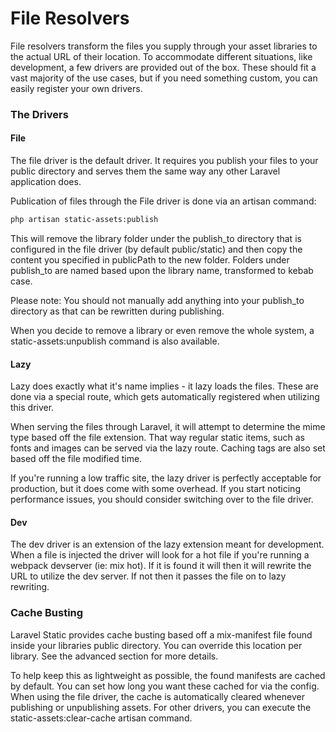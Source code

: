# File Resolvers

File resolvers transform the files you supply through your asset libraries to the actual URL of their location. To accommodate different situations, like development, a few drivers are provided out of the box. These should fit a vast majority of the use cases, but if you need something custom, you can easily register your own drivers.

### The Drivers


#### File 

The file driver is the default driver. It requires you publish your files to your public directory and serves them the same way any other Laravel application does. 

Publication of files through the File driver is done via an artisan command:

```bash
php artisan static-assets:publish
```

This will remove the library folder under the publish_to directory that is configured in the file driver (by default public/static) and then copy the content you specified in publicPath to the new folder. Folders under publish_to are named based upon the library name, transformed to kebab case.

Please note: You should not manually add anything into your publish_to directory as that can be rewritten during publishing.

When you decide to remove a library or even remove the whole system, a static-assets:unpublish command is also available.


#### Lazy

Lazy does exactly what it's name implies - it lazy loads the files. These are done via a special route, which gets automatically registered when utilizing this driver.

When serving the files through Laravel, it will attempt to determine the mime type based off the file extension. That way regular static items, such as fonts and images can be served via the lazy route. Caching tags are also set based off the file modified time.

If you're running a low traffic site, the lazy driver is perfectly acceptable for production, but it does come with some overhead. If you start noticing performance issues, you should consider switching over to the file driver.

#### Dev

The dev driver is an extension of the lazy extension meant for development. When a file is injected the driver will look for a hot file if you're running a webpack devserver (ie: mix hot). If it is found it will then it will rewrite the URL to utilize the dev server. If not then it passes the file on to lazy rewriting.

### Cache Busting

Laravel Static provides cache busting based off a mix-manifest file found inside your libraries public directory. You can override this location per library. See the advanced section for more details.

To help keep this as lightweight as possible, the found manifests are cached by default. You can set how long you want these cached for via the config. When using the file driver, the cache is automatically cleared whenever publishing or unpublishing assets. For other drivers, you can execute the static-assets:clear-cache artisan command.

